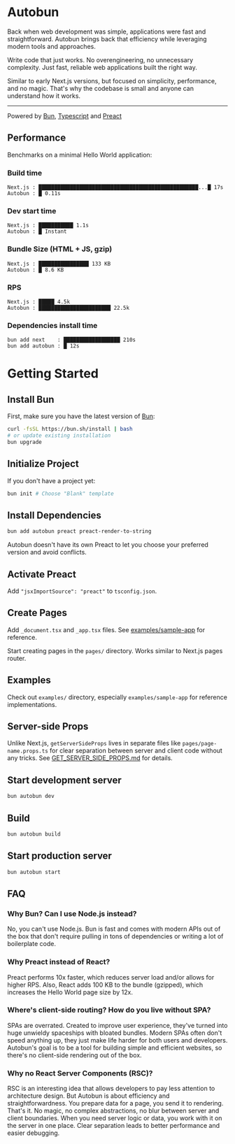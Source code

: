 # Autobun

Back when web development was simple, applications were fast and straightforward. Autobun brings back that efficiency while leveraging modern tools and approaches.

Write code that just works. No overengineering, no unnecessary complexity. Just fast, reliable web applications built the right way.

Similar to early Next.js versions, but focused on simplicity, performance, and no magic. That's why the codebase is small and anyone can understand how it works.

---

Powered by [Bun](https://bun.sh), [Typescript](https://www.typescriptlang.org/) and [Preact](https://preactjs.com)

## Performance

Benchmarks on a minimal Hello World application:

### Build time

```
Next.js : ███████████████████████████████████████████████████...█ 17s
Autobun : █ 0.11s
```

### Dev start time

```
Next.js : ███████████ 1.1s
Autobun : █ Instant
```

### Bundle Size (HTML + JS, gzip)

```
Next.js : ████████████████ 133 KB
Autobun : █ 8.6 KB
```

### RPS

```
Next.js : █████ 4.5k
Autobun : ███████████████████████ 22.5k
```

### Dependencies install time

```
bun add next    : ██████████████████ 210s
bun add autobun : █ 12s
```

# Getting Started

## Install Bun

First, make sure you have the latest version of [Bun](https://bun.sh):

```bash
curl -fsSL https://bun.sh/install | bash
# or update existing installation
bun upgrade
```

## Initialize Project

If you don't have a project yet:

```bash
bun init # Choose "Blank" template
```

## Install Dependencies

```bash
bun add autobun preact preact-render-to-string
```

Autobun doesn't have its own Preact to let you choose your preferred version and avoid conflicts.

## Activate Preact

Add `"jsxImportSource": "preact"` to `tsconfig.json`.

## Create Pages

Add `_document.tsx` and `_app.tsx` files. See [examples/sample-app](./examples/sample-app) for reference.

Start creating pages in the `pages/` directory. Works similar to Next.js pages router.

## Examples

Check out `examples/` directory, especially `examples/sample-app` for reference implementations.

## Server-side Props

Unlike Next.js, `getServerSideProps` lives in separate files like `pages/page-name.props.ts` for clear separation between server and client code without any tricks. See [GET_SERVER_SIDE_PROPS.md](./docs/GET_SERVER_SIDE_PROPS.md) for details.

## Start development server

```bash
bun autobun dev
```

## Build

```bash
bun autobun build
```

## Start production server

```bash
bun autobun start
```

## FAQ

### Why Bun? Can I use Node.js instead?

No, you can't use Node.js. Bun is fast and comes with modern APIs out of the box that don't require pulling in tons of dependencies or writing a lot of boilerplate code.

### Why Preact instead of React?

Preact performs 10x faster, which reduces server load and/or allows for higher RPS. Also, React adds 100 KB to the bundle (gzipped), which increases the Hello World page size by 12x.

### Where's client-side routing? How do you live without SPA?

SPAs are overrated. Created to improve user experience, they've turned into huge unwieldy spaceships with bloated bundles. Modern SPAs often don't speed anything up, they just make life harder for both users and developers. Autobun's goal is to be a tool for building simple and efficient websites, so there's no client-side rendering out of the box.

### Why no React Server Components (RSC)?

RSC is an interesting idea that allows developers to pay less attention to architecture design. But Autobun is about efficiency and straightforwardness. You prepare data for a page, you send it to rendering. That's it. No magic, no complex abstractions, no blur between server and client boundaries. When you need server logic or data, you work with it on the server in one place. Clear separation leads to better performance and easier debugging.
